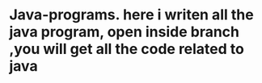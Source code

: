 # Java-programs. here i writen all the java program, open inside branch ,you will get all the code related to java

